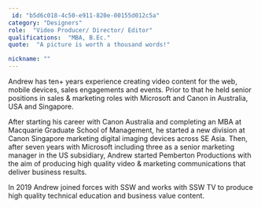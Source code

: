 ```yaml
---
 id: "b5d6c018-4c50-e911-820e-00155d012c5a"
category: "Designers"
role:  "Video Producer/ Director/ Editor"
qualifications:  "MBA, B.Ec."
quote:  "A picture is worth a thousand words!"

nickname: ""
---
```


Andrew has ten+ years experience creating video content for the web, mobile devices, sales engagements and events. Prior to that he held senior positions in sales & marketing roles with Microsoft and Canon in Australia, USA and Singapore.   

After starting his career with Canon Australia and completing an MBA at Macquarie Graduate School of Management, he started a new division at Canon Singapore marketing digital imaging devices across SE Asia. Then, after seven years with Microsoft including three as a senior marketing manager in the US subsidiary, Andrew started Pemberton Productions with the aim of producing high quality video & marketing communications that deliver business results.  

In 2019 Andrew joined forces with SSW and works with SSW TV to produce high quality technical education and business value content.  